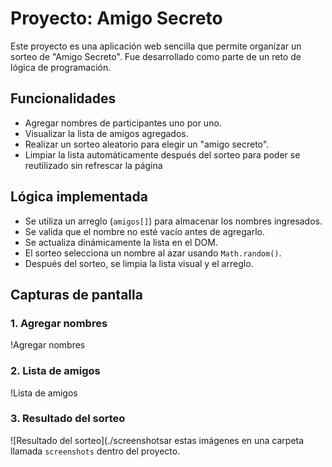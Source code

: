 # Proyecto: Amigo Secreto

Este proyecto es una aplicación web sencilla que permite organizar un sorteo de "Amigo Secreto". Fue desarrollado como parte de un reto de lógica de programación.

## Funcionalidades

- Agregar nombres de participantes uno por uno.
- Visualizar la lista de amigos agregados.
- Realizar un sorteo aleatorio para elegir un "amigo secreto".
- Limpiar la lista automáticamente después del sorteo para poder se reutilizado sin refrescar la página
  
## Lógica implementada

- Se utiliza un arreglo (`amigos[]`) para almacenar los nombres ingresados.
- Se valida que el nombre no esté vacío antes de agregarlo.
- Se actualiza dinámicamente la lista en el DOM.
- El sorteo selecciona un nombre al azar usando `Math.random()`.
- Después del sorteo, se limpia la lista visual y el arreglo.

## Capturas de pantalla

### 1. Agregar nombres
!Agregar nombres

### 2. Lista de amigos
!Lista de amigos

### 3. Resultado del sorteo
![Resultado del sorteo](./screenshotsar estas imágenes en una carpeta llamada `screenshots` dentro del proyecto.

